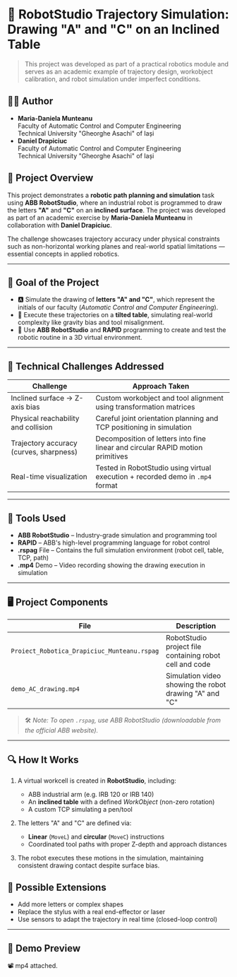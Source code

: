 # 🤖 RobotStudio Trajectory Simulation: Drawing "A" and "C" on an Inclined Table

> This project was developed as part of a practical robotics module and serves as an academic example of trajectory design, workobject calibration, and robot simulation under imperfect conditions.
> 
## 👩‍💻 Author

- **Maria-Daniela Munteanu**  
  Faculty of Automatic Control and Computer Engineering  
  Technical University "Gheorghe Asachi" of Iași
- **Daniel Drapiciuc**  
  Faculty of Automatic Control and Computer Engineering  
  Technical University "Gheorghe Asachi" of Iași 


## 📌 Project Overview

This project demonstrates a **robotic path planning and simulation** task using **ABB RobotStudio**, where an industrial robot is programmed to draw the letters **"A"** and **"C"** on an **inclined surface**. The project was developed as part of an academic exercise by **Maria-Daniela Munteanu** in collaboration with **Daniel Drapiciuc**.

The challenge showcases trajectory accuracy under physical constraints such as non-horizontal working planes and real-world spatial limitations — essential concepts in applied robotics.

---

## 🎯 Goal of the Project

- 🅰️ Simulate the drawing of **letters "A" and "C"**, which represent the initials of our faculty (*Automatic Control and Computer Engineering*).
- 🧭 Execute these trajectories on a **tilted table**, simulating real-world complexity like gravity bias and tool misalignment.
- 🤖 Use **ABB RobotStudio** and **RAPID** programming to create and test the robotic routine in a 3D virtual environment.

---

## 🧠 Technical Challenges Addressed

| Challenge                              | Approach Taken                                                                 |
|----------------------------------------|---------------------------------------------------------------------------------|
| Inclined surface → Z-axis bias         | Custom workobject and tool alignment using transformation matrices             |
| Physical reachability and collision    | Careful joint orientation planning and TCP positioning in simulation           |
| Trajectory accuracy (curves, sharpness)| Decomposition of letters into fine linear and circular RAPID motion primitives |
| Real-time visualization                | Tested in RobotStudio using virtual execution + recorded demo in `.mp4` format |

---

## 🧰 Tools Used

- **ABB RobotStudio** – Industry-grade simulation and programming tool
- **RAPID** – ABB's high-level programming language for robot control
- **.rspag** File – Contains the full simulation environment (robot cell, table, TCP, path)
- **.mp4** Demo – Video recording showing the drawing execution in simulation

---

## 🖥️ Project Components

| File                            | Description                                                       |
|----------------------------------|-------------------------------------------------------------------|
| `Proiect_Robotica_Drapiciuc_Munteanu.rspag` | RobotStudio project file containing robot cell and code         |
| `demo_AC_drawing.mp4`           | Simulation video showing the robot drawing "A" and "C"            |

> 🛠 *Note: To open `.rspag`, use ABB RobotStudio (downloadable from the official ABB website).*

---

## 🔍 How It Works

1. A virtual workcell is created in **RobotStudio**, including:
   - ABB industrial arm (e.g. IRB 120 or IRB 140)
   - An **inclined table** with a defined *WorkObject* (non-zero rotation)
   - A custom TCP simulating a pen/tool

2. The letters "A" and "C" are defined via:
   - **Linear** (`MoveL`) and **circular** (`MoveC`) instructions
   - Coordinated tool paths with proper Z-depth and approach distances

3. The robot executes these motions in the simulation, maintaining consistent drawing contact despite surface bias.
   
## 🧩 Possible Extensions

- Add more letters or complex shapes
- Replace the stylus with a real end-effector or laser
- Use sensors to adapt the trajectory in real time (closed-loop control)

---

## 🎥 Demo Preview

📽️ mp4 attached.
